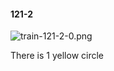 #### 121-2
![train-121-2-0.png](https://github.com/lil-lab/nlvr/raw/master/nlvr/train/images/57/train-121-2-0.png "train-121-2-0.png")

There is 1 yellow circle